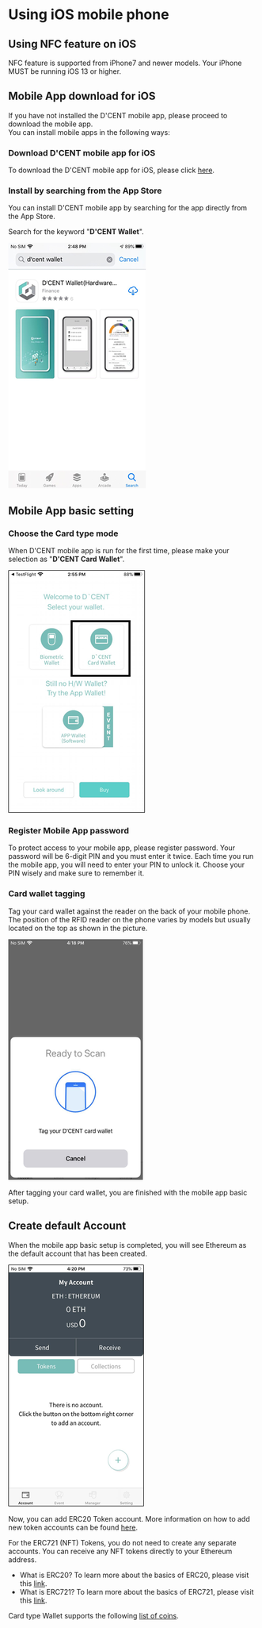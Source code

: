 # Using iOS mobile phone

## Using NFC feature on iOS

NFC feature is supported from iPhone7 and newer models. Your iPhone MUST be running iOS 13 or higher.

## Mobile App download for iOS

If you have not installed the D'CENT mobile app, please proceed to download the mobile app.  
You can install mobile apps in the following ways:

### Download D'CENT mobile app for iOS

To download the D'CENT mobile app for iOS, please click [here](https://apps.apple.com/kr/app/dcent-hardware-wallet/id1447206611).

### Install by searching from the App Store

You can install D'CENT mobile app by searching for the app directly from the App Store.

Search for the keyword "**D'CENT Wallet**".

![](../.gitbook/assets/image%20%2835%29.png)

## Mobile App basic setting

### Choose the Card type mode

When D'CENT mobile app is run for the first time, please make your selection as "**D'CENT Card Wallet**".

![](../.gitbook/assets/image%20%2872%29.png)

### Register Mobile App password

To protect access to your mobile app, please register password. Your password will be 6-digit PIN and you must enter it twice. Each time you run the mobile app, you will need to enter your PIN to unlock it. Choose your PIN wisely and make sure to remember it.

### Card wallet tagging

Tag your card wallet against the reader on the back of your mobile phone. The position of the RFID reader on the phone varies by models but usually located on the top as shown in the picture.

![](../.gitbook/assets/image%20%28171%29.png)

After tagging your card wallet, you are finished with the mobile app basic setup.

## Create default Account

When the mobile app basic setup is completed, you will see Ethereum as the default account that has been created.  

![](../.gitbook/assets/image%20%2813%29.png)

Now, you can add ERC20 Token account. More information on how to add new token accounts can be found [here](https://app.gitbook.com/@dcentwallet/s/userguide/~/drafts/-M5a--0HVH7TTIqrWDKL/mobile-app/create-account/@drafts).

For the ERC721 \(NFT\) Tokens, you do not need to create any separate accounts. You can receive any NFT tokens directly to your Ethereum address.

* What is ERC20? To learn more about the basics of ERC20, please visit this [link](https://app.gitbook.com/@dcentwallet/s/userguide/~/drafts/-M5a--0HVH7TTIqrWDKL/cryptocurrency-basic/erc20/@drafts).
* What is ERC721? To learn more about the basics of ERC721, please visit this [link](https://app.gitbook.com/@dcentwallet/s/userguide/~/drafts/-M5a--0HVH7TTIqrWDKL/cryptocurrency-basic/erc721-nft/@drafts).

Card type Wallet supports the following [list of coins](https://app.gitbook.com/@dcentwallet/s/userguide/~/drafts/-M5a--0HVH7TTIqrWDKL/supported-coin-list/@drafts).

